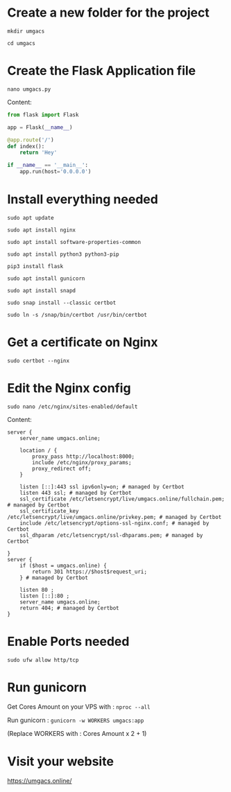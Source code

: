 # Create a new folder for the project
`mkdir umgacs`

`cd umgacs`

# Create the Flask Application file
`nano umgacs.py`

Content:
```py
from flask import Flask

app = Flask(__name__)

@app.route('/')
def index():
    return 'Hey'

if __name__ == '__main__':
    app.run(host='0.0.0.0')
```

# Install everything needed
`sudo apt update`

`sudo apt install nginx`

`sudo apt install software-properties-common`

`sudo apt install python3 python3-pip`

`pip3 install flask`

`sudo apt install gunicorn`

`sudo apt install snapd`

`sudo snap install --classic certbot`

`sudo ln -s /snap/bin/certbot /usr/bin/certbot`

# Get a certificate on Nginx
`sudo certbot --nginx`

# Edit the Nginx config
`sudo nano /etc/nginx/sites-enabled/default`

Content:
```nginx
server {
    server_name umgacs.online;

    location / {
        proxy_pass http://localhost:8000;
        include /etc/nginx/proxy_params;
        proxy_redirect off;
    }

    listen [::]:443 ssl ipv6only=on; # managed by Certbot
    listen 443 ssl; # managed by Certbot
    ssl_certificate /etc/letsencrypt/live/umgacs.online/fullchain.pem; # managed by Certbot
    ssl_certificate_key /etc/letsencrypt/live/umgacs.online/privkey.pem; # managed by Certbot
    include /etc/letsencrypt/options-ssl-nginx.conf; # managed by Certbot
    ssl_dhparam /etc/letsencrypt/ssl-dhparams.pem; # managed by Certbot

}
server {
    if ($host = umgacs.online) {
        return 301 https://$host$request_uri;
    } # managed by Certbot

    listen 80 ;
    listen [::]:80 ;
    server_name umgacs.online;
    return 404; # managed by Certbot
}
```

# Enable Ports needed
`sudo ufw allow http/tcp`

# Run gunicorn
Get Cores Amount  on your VPS with :
`nproc --all`

Run gunicorn :
`gunicorn -w WORKERS umgacs:app`

(Replace WORKERS with : Cores Amount x 2 + 1)

# Visit your website
https://umgacs.online/

